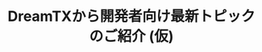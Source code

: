 ---
key: dev_2
title: DreamTXから開発者向け最新トピックのご紹介 (仮)
format: long
tags:
  - codey
speakers:
  - hiroki_tanaka
draft: false
---